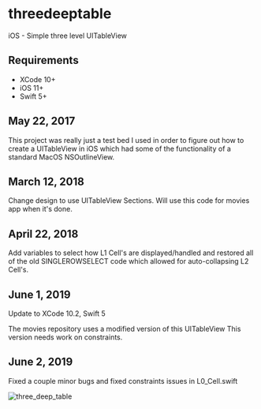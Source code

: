 # threedeeptable


iOS - Simple three level UITableView

## Requirements

- XCode 10+
- iOS 11+
- Swift 5+

## May 22, 2017
This project was really just a test bed I used in order to figure out how to create a UITableView in iOS which had some of the functionality of a standard MacOS NSOutlineView.

## March 12, 2018

Change design to use UITableView Sections. Will use this code for movies app when it's done.

## April 22, 2018

Add variables to select how L1 Cell's are displayed/handled and restored all of the old SINGLEROWSELECT code which allowed for auto-collapsing L2 Cell's.

## June 1, 2019

Update to XCode 10.2, Swift 5

The movies repository uses a modified version of this UITableView This version needs work on constraints.

## June 2, 2019

Fixed a couple minor bugs and fixed constraints issues in L0_Cell.swift

![three_deep_table](https://user-images.githubusercontent.com/4106530/37745812-47af1b98-2d34-11e8-92a8-e1a00b0633dc.png)
